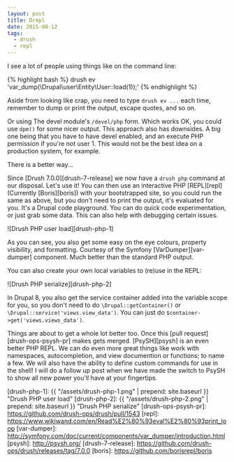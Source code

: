 ```yaml
---
layout: post
title: Drepl
date: 2015-08-12
tags:
  - drush
  - repl
---
```


I see a lot of people using things like on the command line:

{% highlight bash %}
drush ev 'var_dump(\Drupal\user\Entity\User::load(1));'
{% endhighlight %}

<!--more-->

Aside from looking like crap, you need to type `drush ev ...` each time, remember to dump or print the output, escape quotes, and so on.

Or using The devel module's
`/devel/php` form. Which works OK, you could use `dpm()` for some nicer output. This approach also has downsides. A big one being that
you have to have devel enabled, and an execute PHP permission if you're not user 1. This would not be the best idea on a production system, 
for example.

There is a better way...

Since [Drush 7.0.0][drush-7-release] we now have a `drush php` command at our disposal. Let's use it! You can then use an interactive 
PHP [REPL][repl] (Currently [Boris][boris]) with your bootstrapped site, so you could run the same as above, but you don't need to print the output, 
it's evaluated for you. It's a Drupal code playground. You can do quick code experimentation, or just grab some data. This can
also help with debugging certain issues.

![Drush PHP user load][drush-php-1]

As you can see, you also get some easy on the eye colours, property visibility, and formatting. Courtesy of the Symfony [VarDumper][var-dumper] 
component. Much better than the standard PHP output.

You can also create your own local variables to (re)use in the REPL:

![Drush PHP serialize][drush-php-2]

In Drupal 8, you also get the service container added into the variable scope for you, so you don't need to do `\Drupal::getContainer()` or
`\Drupal::service('views.view_data')`. You can just do `$container->get('views.views_data')`.

Things are about to get a whole lot better too. Once this [pull request][drush-ops-psysh-pr] makes gets merged. [PsySH][psysh] is an even better 
PHP REPL. We can do even more great things like work with namespaces, autocompletion, and view documention or functions; to name a few. We will 
also have the ability to define custom commands for use in the shell! I will do a follow up post when we have made the switch to PsySH to show
all new power you'll have at your fingertips.

[drush-php-1]: {{ "/assets/drush-php-1.png" | prepend: site.baseurl }} "Drush PHP user load"
[drush-php-2]: {{ "/assets/drush-php-2.png" | prepend: site.baseurl }} "Drush PHP serialize"
[drush-ops-psysh-pr]: https://github.com/drush-ops/drush/pull/1543
[repl]: https://www.wikiwand.com/en/Read%E2%80%93eval%E2%80%93print_loop
[var-dumper]: http://symfony.com/doc/current/components/var_dumper/introduction.html
[psysh]: http://psysh.org/
[drush-7-release]: https://github.com/drush-ops/drush/releases/tag/7.0.0
[boris]: https://github.com/borisrepl/boris